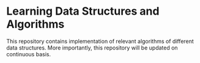 # Learning Data Structures and Algorithms
This repository contains implementation of relevant algorithms of different data structures. More importantly, this repository will be updated on continuous basis.

